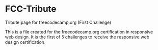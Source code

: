 # FCC-Tribute
Tribute page for freecodecamp.org (First Challenge)

This is a file created for the freecodecamp.org certification in responsive web design. It is the first of 5 challenges to receive the responsive web design certification.
